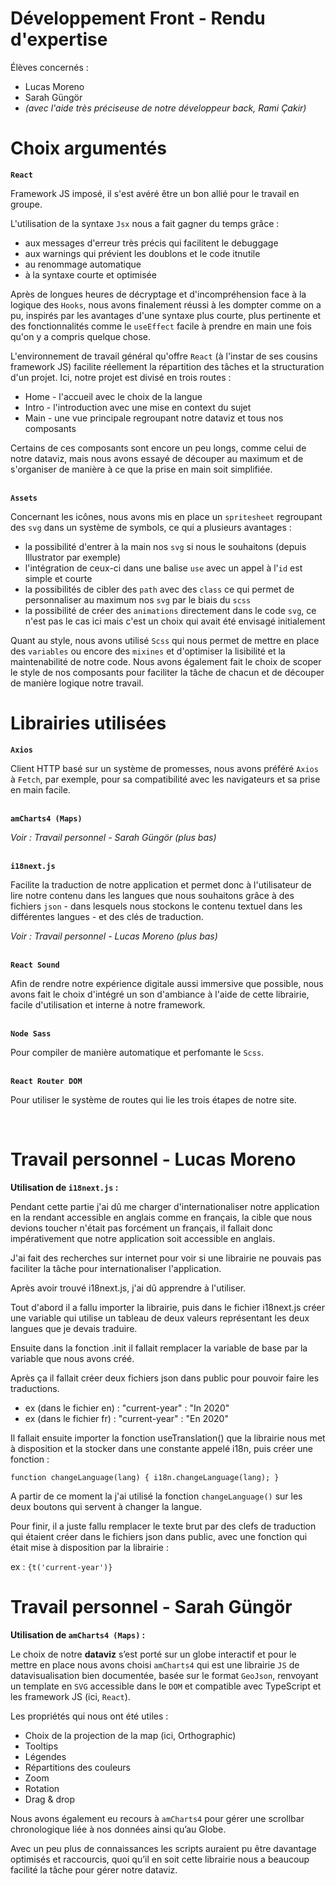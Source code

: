 # Développement Front - Rendu d'expertise

<p>Élèves concernés :</p>
<ul>
  <li>Lucas Moreno</li>
  <li>Sarah Güngör</li>
  <li><i>(avec l'aide très préciseuse de notre développeur back, Rami Çakir)</i></li>
</ul>

# Choix argumentés 

<strong><code>React</code></strong>
<p>Framework JS imposé, il s'est avéré être un bon allié pour le travail en groupe.</p>
<p>L'utilisation de la syntaxe <code>Jsx</code> nous a fait gagner du temps grâce :</p>
<ul>  
<li>aux messages d'erreur très précis qui facilitent le debuggage</li>
<li>aux warnings qui prévient les doublons et le code itnutile</li>
<li>au renommage automatique</li>
<li>à la syntaxe courte et optimisée</li>
</ul>
<p>Après de longues heures de décryptage et d'incompréhension face à la logique des <code>Hooks</code>, nous avons finalement réussi à les dompter comme on a pu, inspirés par les avantages d'une syntaxe plus courte, plus pertinente et des fonctionnalités comme le <code>useEffect</code> facile à prendre en main une fois qu'on y a compris quelque chose.</p>
<p>L'environnement de travail général qu'offre <code>React</code> (à l'instar de ses cousins framework JS) facilite réellement la répartition des tâches et la structuration d'un projet. Ici, notre projet est divisé en trois routes :</p>
<ul>  
<li>Home - l'accueil avec le choix de la langue</li>
<li>Intro - l'introduction avec une mise en context du sujet</li>
<li>Main - une vue principale regroupant notre dataviz et tous nos composants</li>
</ul>
<p>Certains de ces composants sont encore un peu longs, comme celui de notre dataviz, mais nous avons essayé de découper au maximum et de s'organiser de manière à ce que la prise en main soit simplifiée.</p>
<br>
<strong><code>Assets</code></strong>
<br>
<p>Concernant les icônes, nous avons mis en place un <code>spritesheet</code> regroupant des <code>svg</code> dans un système de symbols, ce qui a plusieurs avantages :
<ul>  
<li>la possibilité d'entrer à la main nos <code>svg</code> si nous le souhaitons (depuis Illustrator par exemple)</li>
<li>l'intégration de ceux-ci dans une balise <code>use</code> avec un appel à l'<code>id</code> est simple et courte</li>
<li>la possibilités de cibler des <code>path</code> avec des <code>class</code> ce qui permet de personnaliser au maximum nos <code>svg</code> par le biais du <code>scss</code></li>
<li>la possibilité de créer des <code>animations</code> directement dans le code <code>svg</code>, ce n'est pas le cas ici mais c'est un choix qui avait été envisagé initialement</li>
</ul>
<p>Quant au style, nous avons utilisé <code>Scss</code> qui nous permet de mettre en place des <code>variables</code> ou encore des <code>mixines</code> et d'optimiser la lisibilité et la maintenabilité de notre code. Nous avons également fait le choix de scoper le style de nos composants pour faciliter la tâche de chacun et de découper de manière logique notre travail.</p>

# Librairies utilisées

<strong><code>Axios</code></strong>
<p>Client HTTP basé sur un système de promesses, nous avons préféré <code>Axios</code> à <code>Fetch</code>, par exemple, pour sa compatibilité avec les navigateurs et sa prise en main facile.</p>
<br>
<strong><code>amCharts4 (Maps)</code></strong>
<br>
<p><i>Voir : Travail personnel - Sarah Güngör (plus bas)</i></p>
<br>
<strong><code>i18next.js</code></strong>
<p>Facilite la traduction de notre application et permet donc à l'utilisateur de lire notre contenu dans les langues que nous souhaitons grâce à des fichiers <code>json</code> - dans lesquels nous stockons le contenu textuel dans les différentes langues - et des clés de traduction.</p>
<p><i>Voir : Travail personnel - Lucas Moreno (plus bas)</i></p>
<br>
<strong><code>React Sound</code></strong>
<br>
<p>Afin de rendre notre expérience digitale aussi immersive que possible, nous avons fait le choix d'intégré un son d'ambiance à l'aide de cette librairie, facile d'utilisation et interne à notre framework.</p>
<br>
<strong><code>Node Sass</code></strong>
<br>
<p>Pour compiler de manière automatique et perfomante le <code>Scss</code>.</p>
<br>
<strong><code>React Router DOM</code></strong>
<br>
<p>Pour utiliser le système de routes qui lie les trois étapes de notre site.</p>
<br>

# Travail personnel - Lucas Moreno

<strong>Utilisation de <code>i18next.js</code> :</strong>
<p>Pendant cette partie j'ai dû me charger d'internationaliser notre application en la rendant accessible en anglais comme en français, la cible que nous devions toucher n'était pas forcément un français, il fallait donc impérativement que notre application soit accessible en anglais.</p>
<p>J'ai fait des recherches sur internet pour voir si une librairie ne pouvais pas faciliter la tâche pour internationaliser l'application.</p>
<p>Après avoir trouvé i18next.js, j'ai dû apprendre à l'utiliser.</p>
<p>Tout d'abord il a fallu importer la librairie, puis dans le fichier i18next.js créer une variable qui utilise un tableau de deux valeurs représentant les deux langues que je devais traduire.</p>
<p>Ensuite dans la fonction .init il fallait remplacer la variable de base par la variable que nous avons créé.</p>
<p>Après ça il fallait créer deux fichiers json dans public pour pouvoir faire les traductions.</p>
<ul>
  <li>ex (dans le fichier en) : "current-year" : "In 2020"</li>
  <li>ex (dans le fichier fr) : "current-year" : "En 2020"</li>
</ul>
<p>Il fallait ensuite importer la fonction useTranslation() que la librairie nous met à disposition et la stocker dans une constante appelé i18n, puis créer une fonction :</p>
<code>function changeLanguage(lang) { i18n.changeLanguage(lang); }</code>
<p>A partir de ce moment la j'ai utilisé la fonction <code>changeLanguage()</code> sur les deux boutons qui servent à changer la langue.</p>
<p>Pour finir, il a juste fallu remplacer le texte brut par des clefs de traduction qui étaient créer dans le fichiers json dans public, avec une fonction qui était mise à disposition par la librairie :</p>
<p>ex : <code>{t('current-year')}</code></p>

# Travail personnel - Sarah Güngör
<strong>Utilisation de <code>amCharts4 (Maps)</code> :</strong>
<p>Le choix de notre <strong>dataviz</strong> s’est porté sur un globe interactif et pour le mettre en place nous avons choisi <code>amCharts4</code> qui est une librairie <code>JS</code> de datavisualisation bien documentée, basée sur le format <code>GeoJson</code>, renvoyant un template en <code>SVG</code> accessible dans le <code>DOM</code> et compatible avec TypeScript et les framework JS (ici, <code>React</code>).</p>
<p>Les propriétés qui nous ont été utiles :</p>
<ul>
<li>Choix de la projection de la map (ici, Orthographic)</li>
<li>Tooltips</li>
<li>Légendes</li>
<li>Répartitions des couleurs</li>
<li>Zoom</li>
<li>Rotation</li>
<li>Drag & drop</li>
</ul>
<p>Nous avons également eu recours à <code>amCharts4</code> pour gérer une scrollbar chronologique liée à nos données ainsi qu’au Globe.</p>
<p>Avec un peu plus de connaissances les scripts auraient pu être davantage optimisés et raccourcis, quoi qu’il en soit cette librairie nous a beaucoup facilité la tâche pour gérer notre dataviz.</p>


